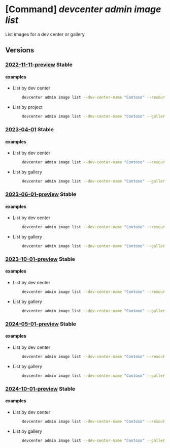 # [Command] _devcenter admin image list_

List images for a dev center or gallery.

## Versions

### [2022-11-11-preview](/Resources/mgmt-plane/L3N1YnNjcmlwdGlvbnMve30vcmVzb3VyY2Vncm91cHMve30vcHJvdmlkZXJzL21pY3Jvc29mdC5kZXZjZW50ZXIvZGV2Y2VudGVycy97fS9nYWxsZXJpZXMve30vaW1hZ2Vz/2022-11-11-preview.xml) **Stable**

<!-- mgmt-plane /subscriptions/{}/resourcegroups/{}/providers/microsoft.devcenter/devcenters/{}/galleries/{}/images 2022-11-11-preview -->
<!-- mgmt-plane /subscriptions/{}/resourcegroups/{}/providers/microsoft.devcenter/devcenters/{}/images 2022-11-11-preview -->

#### examples

- List by dev center
    ```bash
        devcenter admin image list --dev-center-name "Contoso" --resource-group "rg1"
    ```

- List by project
    ```bash
        devcenter admin image list --dev-center-name "Contoso" --gallery-name "DevGallery" --resource-group "rg1"
    ```

### [2023-04-01](/Resources/mgmt-plane/L3N1YnNjcmlwdGlvbnMve30vcmVzb3VyY2Vncm91cHMve30vcHJvdmlkZXJzL21pY3Jvc29mdC5kZXZjZW50ZXIvZGV2Y2VudGVycy97fS9nYWxsZXJpZXMve30vaW1hZ2Vz/2023-04-01.xml) **Stable**

<!-- mgmt-plane /subscriptions/{}/resourcegroups/{}/providers/microsoft.devcenter/devcenters/{}/galleries/{}/images 2023-04-01 -->
<!-- mgmt-plane /subscriptions/{}/resourcegroups/{}/providers/microsoft.devcenter/devcenters/{}/images 2023-04-01 -->

#### examples

- List by dev center
    ```bash
        devcenter admin image list --dev-center-name "Contoso" --resource-group "rg1"
    ```

- List by gallery
    ```bash
        devcenter admin image list --dev-center-name "Contoso" --gallery-name "DevGallery" --resource-group "rg1"
    ```

### [2023-06-01-preview](/Resources/mgmt-plane/L3N1YnNjcmlwdGlvbnMve30vcmVzb3VyY2Vncm91cHMve30vcHJvdmlkZXJzL21pY3Jvc29mdC5kZXZjZW50ZXIvZGV2Y2VudGVycy97fS9nYWxsZXJpZXMve30vaW1hZ2Vz/2023-06-01-preview.xml) **Stable**

<!-- mgmt-plane /subscriptions/{}/resourcegroups/{}/providers/microsoft.devcenter/devcenters/{}/galleries/{}/images 2023-06-01-preview -->
<!-- mgmt-plane /subscriptions/{}/resourcegroups/{}/providers/microsoft.devcenter/devcenters/{}/images 2023-06-01-preview -->

#### examples

- List by dev center
    ```bash
        devcenter admin image list --dev-center-name "Contoso" --resource-group "rg1"
    ```

- List by gallery
    ```bash
        devcenter admin image list --dev-center-name "Contoso" --gallery-name "DevGallery" --resource-group "rg1"
    ```

### [2023-10-01-preview](/Resources/mgmt-plane/L3N1YnNjcmlwdGlvbnMve30vcmVzb3VyY2Vncm91cHMve30vcHJvdmlkZXJzL21pY3Jvc29mdC5kZXZjZW50ZXIvZGV2Y2VudGVycy97fS9nYWxsZXJpZXMve30vaW1hZ2Vz/2023-10-01-preview.xml) **Stable**

<!-- mgmt-plane /subscriptions/{}/resourcegroups/{}/providers/microsoft.devcenter/devcenters/{}/galleries/{}/images 2023-10-01-preview -->
<!-- mgmt-plane /subscriptions/{}/resourcegroups/{}/providers/microsoft.devcenter/devcenters/{}/images 2023-10-01-preview -->

#### examples

- List by dev center
    ```bash
        devcenter admin image list --dev-center-name "Contoso" --resource-group "rg1"
    ```

- List by gallery
    ```bash
        devcenter admin image list --dev-center-name "Contoso" --gallery-name "DevGallery" --resource-group "rg1"
    ```

### [2024-05-01-preview](/Resources/mgmt-plane/L3N1YnNjcmlwdGlvbnMve30vcmVzb3VyY2Vncm91cHMve30vcHJvdmlkZXJzL21pY3Jvc29mdC5kZXZjZW50ZXIvZGV2Y2VudGVycy97fS9nYWxsZXJpZXMve30vaW1hZ2Vz/2024-05-01-preview.xml) **Stable**

<!-- mgmt-plane /subscriptions/{}/resourcegroups/{}/providers/microsoft.devcenter/devcenters/{}/galleries/{}/images 2024-05-01-preview -->
<!-- mgmt-plane /subscriptions/{}/resourcegroups/{}/providers/microsoft.devcenter/devcenters/{}/images 2024-05-01-preview -->

#### examples

- List by dev center
    ```bash
        devcenter admin image list --dev-center-name "Contoso" --resource-group "rg1"
    ```

- List by gallery
    ```bash
        devcenter admin image list --dev-center-name "Contoso" --gallery-name "DevGallery" --resource-group "rg1"
    ```

### [2024-10-01-preview](/Resources/mgmt-plane/L3N1YnNjcmlwdGlvbnMve30vcmVzb3VyY2Vncm91cHMve30vcHJvdmlkZXJzL21pY3Jvc29mdC5kZXZjZW50ZXIvZGV2Y2VudGVycy97fS9nYWxsZXJpZXMve30vaW1hZ2Vz/2024-10-01-preview.xml) **Stable**

<!-- mgmt-plane /subscriptions/{}/resourcegroups/{}/providers/microsoft.devcenter/devcenters/{}/galleries/{}/images 2024-10-01-preview -->
<!-- mgmt-plane /subscriptions/{}/resourcegroups/{}/providers/microsoft.devcenter/devcenters/{}/images 2024-10-01-preview -->

#### examples

- List by dev center
    ```bash
        devcenter admin image list --dev-center-name "Contoso" --resource-group "rg1"
    ```

- List by gallery
    ```bash
        devcenter admin image list --dev-center-name "Contoso" --gallery-name "DevGallery" --resource-group "rg1"
    ```
